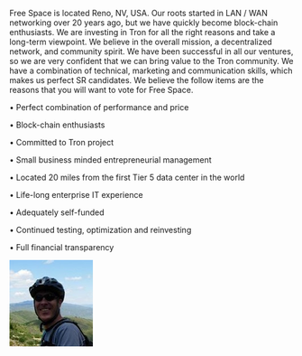 Free Space is located Reno, NV, USA. Our roots started in LAN / WAN networking over 20 years ago, but we have quickly become block-chain enthusiasts. We are investing in Tron for all the right reasons and take a long-term viewpoint. We believe in the overall mission, a decentralized network, and community spirit. We have been successful in all our ventures, so we are very confident that we can bring value to the Tron community. We have a combination of technical, marketing and communication skills, which makes us perfect SR candidates. We believe the follow items are the reasons that you will want to vote for Free Space.

• Perfect combination of performance and price

• Block-chain enthusiasts

• Committed to Tron project

• Small business minded entrepreneurial management

• Located 20 miles from the first Tier 5 data center in the world

• Life-long enterprise IT experience

• Adequately self-funded

• Continued testing, optimization and reinvesting

• Full financial transparency

![](https://github.com/Pythagoras51213/tronsr-template/blob/master/5128_1174414684829_648680_n.jpg)
